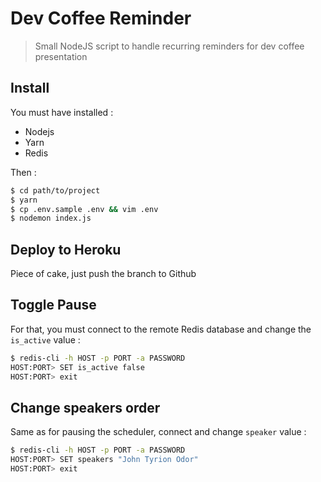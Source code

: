 # Dev Coffee Reminder
> Small NodeJS script to handle recurring reminders for dev coffee presentation

## Install 

You must have installed :
- Nodejs
- Yarn
- Redis

Then :

```bash
$ cd path/to/project
$ yarn
$ cp .env.sample .env && vim .env
$ nodemon index.js
```

## Deploy to Heroku

Piece of cake, just push the branch to Github

## Toggle Pause

For that, you must connect to the remote Redis database and change the `is_active` value :

```bash
$ redis-cli -h HOST -p PORT -a PASSWORD
HOST:PORT> SET is_active false
HOST:PORT> exit
```

## Change speakers order

Same as for pausing the scheduler, connect and change `speaker` value :

```bash
$ redis-cli -h HOST -p PORT -a PASSWORD
HOST:PORT> SET speakers "John Tyrion Odor"
HOST:PORT> exit
```
